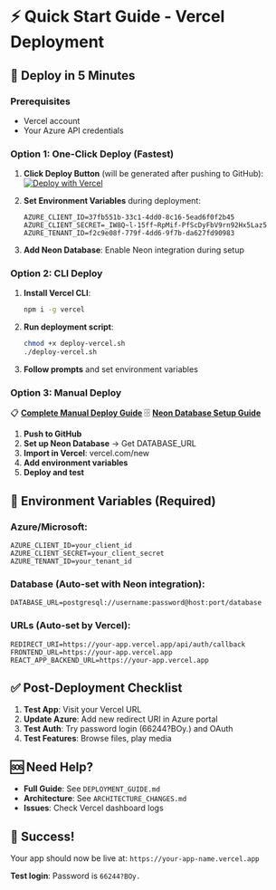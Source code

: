 # ⚡ Quick Start Guide - Vercel Deployment

## 🚀 Deploy in 5 Minutes

### Prerequisites
- Vercel account
- Your Azure API credentials

### Option 1: One-Click Deploy (Fastest)

1. **Click Deploy Button** (will be generated after pushing to GitHub):
   [![Deploy with Vercel](https://vercel.com/button)](https://vercel.com/new/clone?repository-url=YOUR_GITHUB_REPO_URL)

2. **Set Environment Variables** during deployment:
   ```
   AZURE_CLIENT_ID=37fb551b-33c1-4dd0-8c16-5ead6f0f2b45
   AZURE_CLIENT_SECRET=_IW8Q~l-15ff~RpMif-PfScDyFbV9rn92Hx5Laz5
   AZURE_TENANT_ID=f2c9e08f-779f-4dd6-9f7b-da627fd90983
   ```

3. **Add Neon Database**: Enable Neon integration during setup

### Option 2: CLI Deploy

1. **Install Vercel CLI**:
   ```bash
   npm i -g vercel
   ```

2. **Run deployment script**:
   ```bash
   chmod +x deploy-vercel.sh
   ./deploy-vercel.sh
   ```

3. **Follow prompts** and set environment variables

### Option 3: Manual Deploy

📋 **[Complete Manual Deploy Guide](MANUAL_DEPLOY_GUIDE.md)**
🗄️ **[Neon Database Setup Guide](NEON_DATABASE_GUIDE.md)**

1. **Push to GitHub**
2. **Set up Neon Database** → Get DATABASE_URL
3. **Import in Vercel**: vercel.com/new
4. **Add environment variables**
5. **Deploy and test**

## 🔧 Environment Variables (Required)

### Azure/Microsoft:
```env
AZURE_CLIENT_ID=your_client_id
AZURE_CLIENT_SECRET=your_client_secret  
AZURE_TENANT_ID=your_tenant_id
```

### Database (Auto-set with Neon integration):
```env
DATABASE_URL=postgresql://username:password@host:port/database
```

### URLs (Auto-set by Vercel):
```env
REDIRECT_URI=https://your-app.vercel.app/api/auth/callback
FRONTEND_URL=https://your-app.vercel.app
REACT_APP_BACKEND_URL=https://your-app.vercel.app
```

## ✅ Post-Deployment Checklist

1. **Test App**: Visit your Vercel URL
2. **Update Azure**: Add new redirect URI in Azure portal
3. **Test Auth**: Try password login (66244?BOy.) and OAuth
4. **Test Features**: Browse files, play media

## 🆘 Need Help?

- **Full Guide**: See `DEPLOYMENT_GUIDE.md`
- **Architecture**: See `ARCHITECTURE_CHANGES.md`
- **Issues**: Check Vercel dashboard logs

## 🎉 Success!

Your app should now be live at: `https://your-app-name.vercel.app`

**Test login**: Password is `66244?BOy.`